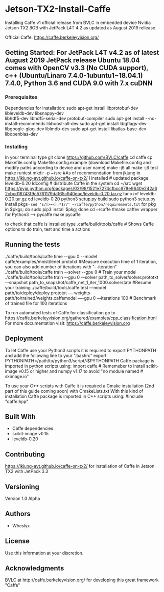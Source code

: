 
# Jetson-TX2-Install-Caffe


Installing Caffe v1 official release from BVLC in embedded device Nvidia Jetson TX2 8GB with JetPack L4T 4.2 as updated as August 2019 rellease.

Official Caffe: https://caffe.berkeleyvision.org/

## Getting Started: For JetPack L4T v4.2 as of latest August 2019 JetPack release Ubuntu 18.04 comes with OpenCV v3.3 (No CUDA support), c++ (Ubuntu/Linaro 7.4.0-1ubuntu1~18.04.1) 7.4.0, Python 3.6 and CUDA 9.0 with 7.x cuDNN

### Prerequisites

Dependencies for installation:
sudo apt-get install libprotobuf-dev libleveldb-dev libsnappy-dev \
                       libhdf5-dev libhdf5-serial-dev protobuf-compiler
sudo apt-get install --no-install-recommends libboost-all-dev
sudo apt-get install libgflags-dev libgoogle-glog-dev liblmdb-dev
sudo apt-get install libatlas-base-dev libopenblas-dev


### Installing

In your terminal type
git clone https://github.com/BVLC/caffe
cd caffe
cp Makefile.config Makefile.config.example (download Makefile.config and modify paths according to device and user name)
make -j6 all
make -j6 test
make runtest 
mkdir -p ~/src #As of recommendation from jkjung in https://jkjung-avt.github.io/caffe-on-tx2/ I installed 
               # updated package leveldb-0.20
ldconfig # distribute Caffe in the system
cd ~/src
wget https://pypi.python.org/packages/03/98/1521e7274cfbcc678e9640e242a62cbcd18743f9c5761179da165c940eac/leveldb-0.20.tar.gz
tar xzvf leveldb-0.20.tar.gz
cd leveldb-0.20
python3 setup.py build
sudo python3 setup.py install
pkgs=`sed 's/[>=<].*$//' ~/caffe/python/requirements.txt`
for pkg in $pkgs; do sudo pip3 install $pkg; done
cd ~/caffe #make caffev wrapper for Python3 --> pycaffe
make pycaffe


to check that caffe is installed type
.caffe/build/tools/caffe # Shows Caffe options to do train, test and time a actions


## Running the tests

./caffe/build/tools/caffe time --gpu 0 --model caffe/examples/mnist/lenet.prototxt #Measure execution time of 1 iteration, you can also add number of iterations with "--iteration"
./caffe/build/tools/caffe train --solver  --gpu 0 # Train your model
./caffe/build/tools/caffe train --gpu 0 --solver path_to_solver/solver.prototxt --snapshot path_to_snapshot/caffe_net_1_iter_1000.solverstate #Resume your training
./caffe/build/tools/caffe test —model path/to/deploy/deploy.prototxt —-weights path/to/trained/weights.caffemodel —-gpu 0 —iterations 100 # Benchmark of trained file for 100 iterations


To run automated tests of Caffe for classification go to 
https://caffe.berkeleyvision.org/gathered/examples/cpp_classification.html
For more documentation visit:
https://caffe.berkeleyvision.org

## Deployment
To let Caffe use your Python3 scripts it is required to export PYTHONPATH and add the following line to your ".bashrc"
export PYTHONPATH=/path/to/python3/script/:$PYTHONPATH
Caffe package is imported in python scripts using:
import caffe # Rememeber to install scikit-image v0.15 or higher and numpy v1.17 to avoid "no module named 
             # skimage.io"

To use your C++ scripts with Caffe it is required a Cmake installation (2nd part of this guide coming soon) with CmakeLists.txt
With this kind of installation Caffe package is imported in C++ scripts using:
#include "caffe.hpp"

## Built With

* Caffe dependencies
* scikit-image v0.15
* leveldb-0.20

## Contributing

https://jkjung-avt.github.io/caffe-on-tx2/ for installation of Caffe in Jetson TX2 with JetPack 3.3

## Versioning

Version 1.0 Alpha

## Authors

* Wheslyx

## License

Use this information at your discretion.

## Acknowledgments

BVLC at http://caffe.berkeleyvision.org/ for developing this great framework "Caffe"
